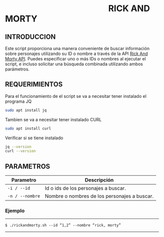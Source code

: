 
# &nbsp;&nbsp;&nbsp;&nbsp;&nbsp;&nbsp;&nbsp;&nbsp;&nbsp;&nbsp;&nbsp;&nbsp;&nbsp;&nbsp;&nbsp;&nbsp;&nbsp;&nbsp;&nbsp;&nbsp;&nbsp;&nbsp;&nbsp;&nbsp;&nbsp;&nbsp;&nbsp;&nbsp;&nbsp;&nbsp;&nbsp;&nbsp;&nbsp;&nbsp;&nbsp;&nbsp;&nbsp;&nbsp;&nbsp;&nbsp;&nbsp;&nbsp;&nbsp;&nbsp;&nbsp;&nbsp;&nbsp;&nbsp;&nbsp;&nbsp;&nbsp;RICK AND MORTY&nbsp;&nbsp;&nbsp;&nbsp;
## INTRODUCCION

Este script proporciona una manera conveniente de buscar información sobre personajes utilizando su ID o nombre a través de la API [Rick And Morty API](https://rickandmortyapi.com/). Puedes especificar uno o más IDs o nombres al ejecutar el script, e incluso solicitar una búsqueda combinada utilizando ambos parámetros.
## REQUERIMIENTOS
Para el funcionamiento de el script se va a necesitar tener instalado el programa JQ
```bash
sudo apt install jq
```
Tambien se va a necesitar tener instalado CURL
```bash
sudo apt install curl
```
Verificar si se tiene instalado
```bash
jq --version
curl --version
```
## PARAMETROS

| Parametro    | Descripción  |
|--------------|--------------|
|  ```-i / --id ```   | Id o ids de los personajes a buscar. | 
| ```-n / --nombre```  |Nombre o nombres de los personajes a buscar. |

### Ejemplo
---
```
$ ./rickandmorty.sh --id “1,2” --nombre “rick, morty”
```
---